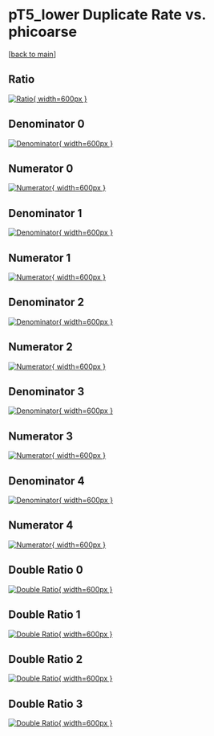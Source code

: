 # pT5_lower Duplicate Rate vs. phicoarse

[[back to main](./)]



## Ratio

[![Ratio](../mtv/var/pT5_lower_duplrate_phicoarse.png){ width=600px }](../mtv/var/pT5_lower_duplrate_phicoarse.pdf)

## Denominator 0

[![Denominator](../mtv/den/pT5_lower_duplrate_phicoarse_den0.png){ width=600px }](../mtv/den/pT5_lower_duplrate_phicoarse_den0.pdf)

## Numerator 0

[![Numerator](../mtv/num/pT5_lower_duplrate_phicoarse_num0.png){ width=600px }](../mtv/num/pT5_lower_duplrate_phicoarse_num0.pdf)

## Denominator 1

[![Denominator](../mtv/den/pT5_lower_duplrate_phicoarse_den1.png){ width=600px }](../mtv/den/pT5_lower_duplrate_phicoarse_den1.pdf)

## Numerator 1

[![Numerator](../mtv/num/pT5_lower_duplrate_phicoarse_num1.png){ width=600px }](../mtv/num/pT5_lower_duplrate_phicoarse_num1.pdf)

## Denominator 2

[![Denominator](../mtv/den/pT5_lower_duplrate_phicoarse_den2.png){ width=600px }](../mtv/den/pT5_lower_duplrate_phicoarse_den2.pdf)

## Numerator 2

[![Numerator](../mtv/num/pT5_lower_duplrate_phicoarse_num2.png){ width=600px }](../mtv/num/pT5_lower_duplrate_phicoarse_num2.pdf)

## Denominator 3

[![Denominator](../mtv/den/pT5_lower_duplrate_phicoarse_den3.png){ width=600px }](../mtv/den/pT5_lower_duplrate_phicoarse_den3.pdf)

## Numerator 3

[![Numerator](../mtv/num/pT5_lower_duplrate_phicoarse_num3.png){ width=600px }](../mtv/num/pT5_lower_duplrate_phicoarse_num3.pdf)

## Denominator 4

[![Denominator](../mtv/den/pT5_lower_duplrate_phicoarse_den4.png){ width=600px }](../mtv/den/pT5_lower_duplrate_phicoarse_den4.pdf)

## Numerator 4

[![Numerator](../mtv/num/pT5_lower_duplrate_phicoarse_num4.png){ width=600px }](../mtv/num/pT5_lower_duplrate_phicoarse_num4.pdf)

## Double Ratio 0

[![Double Ratio](../mtv/ratio/pT5_lower_duplrate_phicoarse_ratio0.png){ width=600px }](../mtv/ratio/pT5_lower_duplrate_phicoarse_ratio0.pdf)

## Double Ratio 1

[![Double Ratio](../mtv/ratio/pT5_lower_duplrate_phicoarse_ratio1.png){ width=600px }](../mtv/ratio/pT5_lower_duplrate_phicoarse_ratio1.pdf)

## Double Ratio 2

[![Double Ratio](../mtv/ratio/pT5_lower_duplrate_phicoarse_ratio2.png){ width=600px }](../mtv/ratio/pT5_lower_duplrate_phicoarse_ratio2.pdf)

## Double Ratio 3

[![Double Ratio](../mtv/ratio/pT5_lower_duplrate_phicoarse_ratio3.png){ width=600px }](../mtv/ratio/pT5_lower_duplrate_phicoarse_ratio3.pdf)

